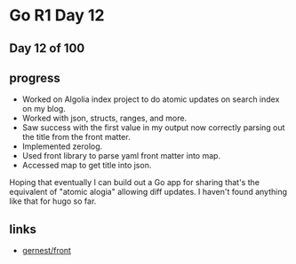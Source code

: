 # Go R1 Day 12


## Day 12 of 100

## progress

- Worked on Algolia index project to do atomic updates on search index on my blog.
- Worked with json, structs, ranges, and more.
- Saw success with the first value in my output now correctly parsing out the title from the front matter.
- Implemented zerolog.
- Used front library to parse yaml front matter into map.
- Accessed map to get title into json.

Hoping that eventually I can build out a Go app for sharing that&#39;s the equivalent of &#34;atomic alogia&#34; allowing diff updates.
I haven&#39;t found anything like that for hugo so far.

## links

- [gernest/front](https://pkg.go.dev/github.com/gernest/front)


